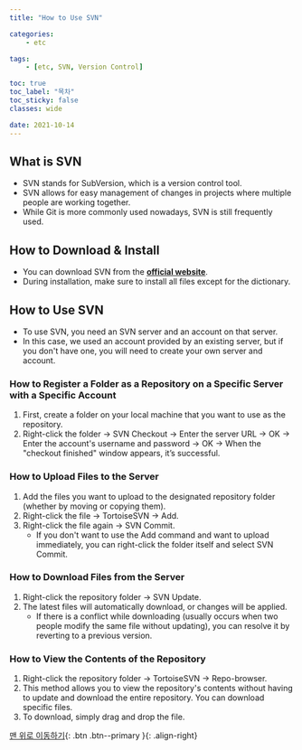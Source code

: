 ```yaml
---
title: "How to Use SVN"

categories:
    - etc

tags:
    - [etc, SVN, Version Control]

toc: true
toc_label: "목차"
toc_sticky: false
classes: wide

date: 2021-10-14
---
```


## What is SVN
- SVN stands for SubVersion, which is a version control tool.
- SVN allows for easy management of changes in projects where multiple people are working together.
- While Git is more commonly used nowadays, SVN is still frequently used.

## How to Download & Install
- You can download SVN from the [**official website**](https://tortoisesvn.net/downloads.html).
- During installation, make sure to install all files except for the dictionary.

## How to Use SVN
- To use SVN, you need an SVN server and an account on that server.
- In this case, we used an account provided by an existing server, but if you don't have one, you will need to create your own server and account.
  
### How to Register a Folder as a Repository on a Specific Server with a Specific Account
1. First, create a folder on your local machine that you want to use as the repository.
2. Right-click the folder → SVN Checkout → Enter the server URL → OK → Enter the account's username and password → OK → When the "checkout finished" window appears, it’s successful.

### How to Upload Files to the Server
1. Add the files you want to upload to the designated repository folder (whether by moving or copying them).
2. Right-click the file → TortoiseSVN → Add.
3. Right-click the file again → SVN Commit.
    - If you don't want to use the Add command and want to upload immediately, you can right-click the folder itself and select SVN Commit.

### How to Download Files from the Server
1. Right-click the repository folder → SVN Update.
2. The latest files will automatically download, or changes will be applied.
    - If there is a conflict while downloading (usually occurs when two people modify the same file without updating), you can resolve it by reverting to a previous version.

### How to View the Contents of the Repository
1. Right-click the repository folder → TortoiseSVN → Repo-browser.
2. This method allows you to view the repository's contents without having to update and download the entire repository. You can download specific files.
3. To download, simply drag and drop the file.



[맨 위로 이동하기](#){: .btn .btn--primary }{: .align-right}